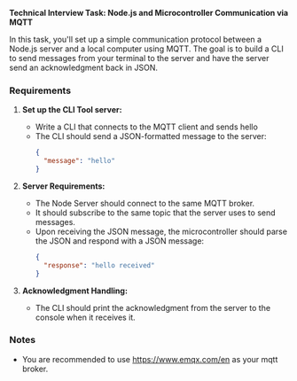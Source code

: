 **Technical Interview Task: Node.js and Microcontroller Communication via MQTT**

In this task, you'll set up a simple communication protocol between a Node.js server and a local computer using MQTT. The goal is to build a CLI to send messages from your terminal to the server and have the server send an acknowledgment back in JSON.

### Requirements

1. **Set up the CLI Tool server:**

   - Write a CLI that connects to the MQTT client and sends hello
   - The CLI should send a JSON-formatted message to the server:
     ```json
     {
       "message": "hello"
     }
     ```

2. **Server Requirements:**

   - The Node Server should connect to the same MQTT broker.
   - It should subscribe to the same topic that the server uses to send messages.
   - Upon receiving the JSON message, the microcontroller should parse the JSON and respond with a JSON message:
     ```json
     {
       "response": "hello received"
     }
     ```

3. **Acknowledgment Handling:**
   - The CLI should print the acknowledgment from the server to the console when it receives it.

### Notes

- You are recommended to use https://www.emqx.com/en as your mqtt broker.
